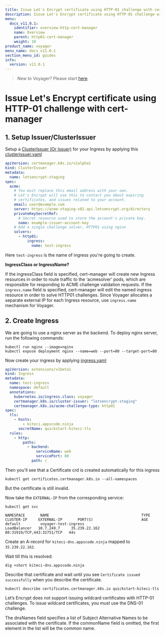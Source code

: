 ```yaml
---
title: Issue Let's Encrypt certificate using HTTP-01 challenge with cert-manager
description: Issue Let's Encrypt certificate using HTTP-01 challenge with cert-manager in Kubernetes
menu:
  docs_v11.0.1:
    identifier: overview-http-cert-manager
    name: Overview
    parent: http01-cert-manager
    weight: 10
product_name: voyager
menu_name: docs_v11.0.1
section_menu_id: guides
info:
  version: v11.0.1
---
```


> New to Voyager? Please start [here](/docs/v11.0.1/concepts/overview).

# Issue Let's Encrypt certificate using HTTP-01 challenge with cert-manager

## 1. Setup Issuer/ClusterIssuer

Setup a [ClusterIssuer (Or Issuer)](/docs/v11.0.1/guides/cert-manager/get-started) for your Ingress by applying
this [clusterissuer.yaml](/docs/v11.0.1/examples/cert-manager/http/clusterissuer.yaml)

<!-- https://docs.cert-manager.io/en/latest/tasks/issuers/setup-acme/http01/index.html -->

```yaml
apiVersion: certmanager.k8s.io/v1alpha1
kind: ClusterIssuer
metadata:
  name: letsencrypt-staging
spec:
  acme:
    # You must replace this email address with your own.
    # Let's Encrypt will use this to contact you about expiring
    # certificates, and issues related to your account.
    email: user@example.com
    server: https://acme-staging-v02.api.letsencrypt.org/directory
    privateKeySecretRef:
      # Secret resource used to store the account's private key.
      name: example-issuer-account-key
    # Add a single challenge solver, HTTP01 using nginx
    solvers:
      - http01:
          ingress:
            name: test-ingress
```

Here `test-ingress` is the name of ingress you're going to create.

**IngressClass or IngressName?**

If the ingressClass field is specified, cert-manager will create new Ingress resources in order to route traffic to the ‘acmesolver’ pods, which are responsible for responding to ACME challenge validation requests. If the `ingress.name` field is specified, cert-manager will edit the named ingress resource in order to solve HTTP01 challenges. Since Voyager allocates a separate external IP for each Ingress resource, use `ingress.name` mechanism for Voyager.

## 2. Create Ingress

We are going to use a nginx server as the backend. To deploy nginx server, run the following commands:

```console
kubectl run nginx --image=nginx
kubectl expose deployment nginx --name=web --port=80 --target-port=80
```

Now create your ingress by applying [ingress.yaml](/docs/v11.0.1/examples/cert-manager/http/ingress.yaml)

```yaml
apiVersion: extensions/v1beta1
kind: Ingress
metadata:
  name: test-ingress
  namespace: default
  annotations:
    kubernetes.io/ingress.class: voyager
    certmanager.k8s.io/cluster-issuer: "letsencrypt-staging"
    certmanager.k8s.io/acme-challenge-type: http01
spec:
  tls:
    - hosts:
        - kiteci.appscode.ninja
      secretName: quickstart-kiteci-tls
  rules:
    - http:
        paths:
          - backend:
              serviceName: web
              servicePort: 80
            path: /
```

Then you'll see that a Certificate crd is created automatically for this ingress

```console
kubectl get certificates.certmanager.k8s.io --all-namespaces
```

But the certificate is still invalid.

Now take the `EXTERNAL-IP` from the corresponding service:

```console
kubectl get svc
```

```console
NAMESPACE       NAME                                          TYPE           CLUSTER-IP     EXTERNAL-IP       PORT(S)                      AGE
default         voyager-test-ingress                        LoadBalancer   10.7.249.7     35.239.22.162     80:31919/TCP,443:32751/TCP   44s
```

Create an A-record for `kiteci-dns.appscode.ninja` mapped to `35.239.22.162`.

Wait till this is resolved:

```console
dig +short kiteci-dns.appscode.ninja
```

Describe that certificate and wait until you see `Certificate issued successfully` when you describe the certificate.

```console
kubectl describe certificates.certmanager.k8s.io quickstart-kiteci-tls
```

Let’s Encrypt does not support issuing wildcard certificates with HTTP-01 challenges. To issue wildcard certificates, you must use the DNS-01 challenge.

The dnsNames field specifies a list of Subject Alternative Names to be associated with the certificate. If the commonName field is omitted, the first element in the list will be the common name.
